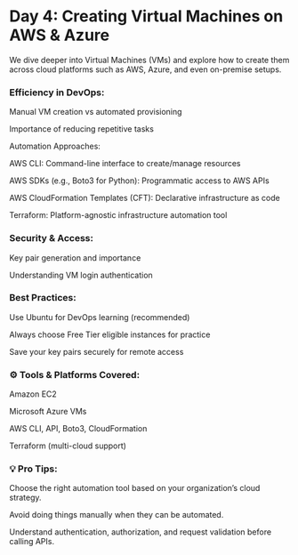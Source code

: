 # Day 4: Creating Virtual Machines on AWS & Azure 

We dive deeper into Virtual Machines (VMs) and explore how to create them across cloud platforms such as AWS, Azure, and even on-premise setups.

### Efficiency in DevOps:

Manual VM creation vs automated provisioning

Importance of reducing repetitive tasks

Automation Approaches:

AWS CLI: Command-line interface to create/manage resources

AWS SDKs (e.g., Boto3 for Python): Programmatic access to AWS APIs

AWS CloudFormation Templates (CFT): Declarative infrastructure as code

Terraform: Platform-agnostic infrastructure automation tool


### Security & Access:

Key pair generation and importance

Understanding VM login authentication


### Best Practices:

Use Ubuntu for DevOps learning (recommended)

Always choose Free Tier eligible instances for practice

Save your key pairs securely for remote access


### ⚙️ Tools & Platforms Covered:

Amazon EC2

Microsoft Azure VMs

AWS CLI, API, Boto3, CloudFormation

Terraform (multi-cloud support)


### 💡 Pro Tips:
Choose the right automation tool based on your organization’s cloud strategy.

Avoid doing things manually when they can be automated.

Understand authentication, authorization, and request validation before calling APIs.


